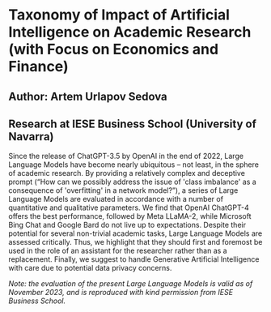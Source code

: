 # Taxonomy of Impact of Artificial Intelligence on Academic Research (with Focus on Economics and Finance)
## Author: Artem Urlapov Sedova
## Research at IESE Business School (University of Navarra)

Since the release of ChatGPT-3.5 by OpenAI in the end of 2022, Large Language Models have become nearly ubiquitous – not least, in the sphere of academic research. By providing a relatively complex and deceptive prompt (“How can we possibly address the issue of 'class imbalance' as a consequence of 'overfitting' in a network model?”), a series of Large Language Models are evaluated in accordance with a number of quantitative and qualitative parameters. We find that OpenAI ChatGPT-4 offers the best performance, followed by Meta LLaMA-2, while Microsoft Bing Chat and Google Bard do not live up to expectations. Despite their potential for several non-trivial academic tasks, Large Language Models are assessed critically. Thus, we highlight that they should first and foremost be used in the role of an assistant for the researcher rather than as a replacement. Finally, we suggest to handle Generative Artificial Intelligence with care due to potential data privacy concerns.

*Note: the evaluation of the present Large Language Models is valid as of November 2023, and is reproduced with kind permission from IESE Business School.*
